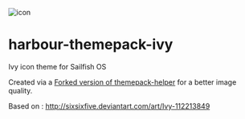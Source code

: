 ![icon](https://raw.github.com/dfstorm/harbour-themepack-ivy/master/ivy.png)

# harbour-themepack-ivy
Ivy icon theme for Sailfish OS

Created via a [Forked version of themepack-helper](https://github.com/dfstorm/themepack-helper) for a better image quality.

Based on : http://sixsixfive.deviantart.com/art/Ivy-112213849
